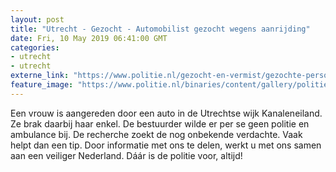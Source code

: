```yaml
---
layout: post
title: "Utrecht - Gezocht - Automobilist gezocht wegens aanrijding"
date: Fri, 10 May 2019 06:41:00 GMT
categories: 
- utrecht 
- utrecht 
externe_link: "https://www.politie.nl/gezocht-en-vermist/gezochte-personen/2019/mei/03-automobilist-gezocht-wegens-aanrijding.html"
feature_image: "https://www.politie.nl/binaries/content/gallery/politie/gezocht/verdachten/2019/mei/03-mn/2199985_1024.jpg"
---
```


Een vrouw is aangereden door een auto in de Utrechtse wijk Kanaleneiland. Ze brak daarbij haar enkel. De bestuurder wilde er per se geen politie en ambulance bij. De recherche zoekt de nog onbekende verdachte. Vaak helpt dan een tip. Door informatie met ons te delen, werkt u met ons samen aan een veiliger Nederland. Dáár is de politie voor, altijd!
